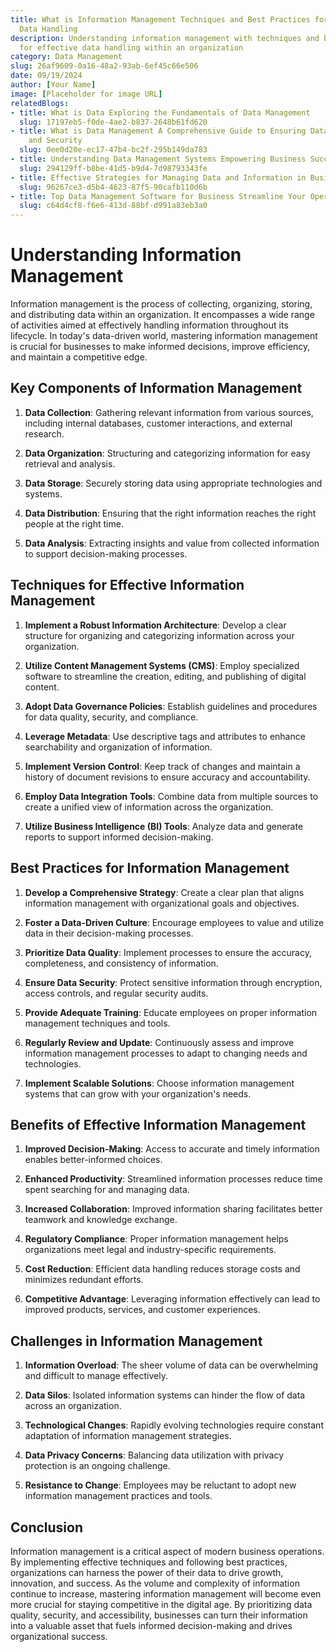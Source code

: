 ```yaml
---
title: What is Information Management Techniques and Best Practices for Effective
  Data Handling
description: Understanding information management with techniques and best practices
  for effective data handling within an organization
category: Data Management
slug: 26af9609-0a16-48a2-93ab-6ef45c66e506
date: 09/19/2024
author: [Your Name]
image: [Placeholder for image URL]
relatedBlogs:
- title: What is Data Exploring the Fundamentals of Data Management
  slug: 17197eb5-f0de-4ae2-b837-2648b61fd620
- title: What is Data Management A Comprehensive Guide to Ensuring Data Integrity
    and Security
  slug: 0ee0d20e-ec17-47b4-bc2f-295b149da783
- title: Understanding Data Management Systems Empowering Business Success
  slug: 294129ff-b8be-41d5-b9d4-7d98793343fe
- title: Effective Strategies for Managing Data and Information in Business
  slug: 96267ce3-d5b4-4623-87f5-90cafb110d6b
- title: Top Data Management Software for Business Streamline Your Operations in 2023
  slug: c64d4cf8-f6e6-413d-88bf-d991a83eb3a0
---
```


# Understanding Information Management

Information management is the process of collecting, organizing, storing, and distributing data within an organization. It encompasses a wide range of activities aimed at effectively handling information throughout its lifecycle. In today's data-driven world, mastering information management is crucial for businesses to make informed decisions, improve efficiency, and maintain a competitive edge.

## Key Components of Information Management

1. **Data Collection**: Gathering relevant information from various sources, including internal databases, customer interactions, and external research.

2. **Data Organization**: Structuring and categorizing information for easy retrieval and analysis.

3. **Data Storage**: Securely storing data using appropriate technologies and systems.

4. **Data Distribution**: Ensuring that the right information reaches the right people at the right time.

5. **Data Analysis**: Extracting insights and value from collected information to support decision-making processes.

## Techniques for Effective Information Management

1. **Implement a Robust Information Architecture**: Develop a clear structure for organizing and categorizing information across your organization.

2. **Utilize Content Management Systems (CMS)**: Employ specialized software to streamline the creation, editing, and publishing of digital content.

3. **Adopt Data Governance Policies**: Establish guidelines and procedures for data quality, security, and compliance.

4. **Leverage Metadata**: Use descriptive tags and attributes to enhance searchability and organization of information.

5. **Implement Version Control**: Keep track of changes and maintain a history of document revisions to ensure accuracy and accountability.

6. **Employ Data Integration Tools**: Combine data from multiple sources to create a unified view of information across the organization.

7. **Utilize Business Intelligence (BI) Tools**: Analyze data and generate reports to support informed decision-making.

## Best Practices for Information Management

1. **Develop a Comprehensive Strategy**: Create a clear plan that aligns information management with organizational goals and objectives.

2. **Foster a Data-Driven Culture**: Encourage employees to value and utilize data in their decision-making processes.

3. **Prioritize Data Quality**: Implement processes to ensure the accuracy, completeness, and consistency of information.

4. **Ensure Data Security**: Protect sensitive information through encryption, access controls, and regular security audits.

5. **Provide Adequate Training**: Educate employees on proper information management techniques and tools.

6. **Regularly Review and Update**: Continuously assess and improve information management processes to adapt to changing needs and technologies.

7. **Implement Scalable Solutions**: Choose information management systems that can grow with your organization's needs.

## Benefits of Effective Information Management

1. **Improved Decision-Making**: Access to accurate and timely information enables better-informed choices.

2. **Enhanced Productivity**: Streamlined information processes reduce time spent searching for and managing data.

3. **Increased Collaboration**: Improved information sharing facilitates better teamwork and knowledge exchange.

4. **Regulatory Compliance**: Proper information management helps organizations meet legal and industry-specific requirements.

5. **Cost Reduction**: Efficient data handling reduces storage costs and minimizes redundant efforts.

6. **Competitive Advantage**: Leveraging information effectively can lead to improved products, services, and customer experiences.

## Challenges in Information Management

1. **Information Overload**: The sheer volume of data can be overwhelming and difficult to manage effectively.

2. **Data Silos**: Isolated information systems can hinder the flow of data across an organization.

3. **Technological Changes**: Rapidly evolving technologies require constant adaptation of information management strategies.

4. **Data Privacy Concerns**: Balancing data utilization with privacy protection is an ongoing challenge.

5. **Resistance to Change**: Employees may be reluctant to adopt new information management practices and tools.

## Conclusion

Information management is a critical aspect of modern business operations. By implementing effective techniques and following best practices, organizations can harness the power of their data to drive growth, innovation, and success. As the volume and complexity of information continue to increase, mastering information management will become even more crucial for staying competitive in the digital age. By prioritizing data quality, security, and accessibility, businesses can turn their information into a valuable asset that fuels informed decision-making and drives organizational success.